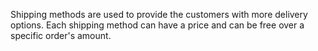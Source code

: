 Shipping methods are used to provide the customers with more delivery options.
Each shipping method can have a price and can be free over a specific order's amount.
